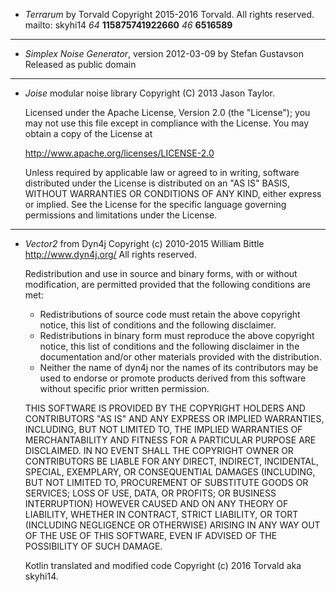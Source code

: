 * *Terrarum* by Torvald
  Copyright 2015-2016 Torvald. All rights reserved.
  mailto: skyhi14 *64* __115875741922660__ *46* __6516589__

----

* *Simplex Noise Generator*, version 2012-03-09 by Stefan Gustavson
  Released as public domain
  
----
  
* *Joise* modular noise library
  Copyright (C) 2013 Jason Taylor.
  
  Licensed under the Apache License, Version 2.0 (the "License");
  you may not use this file except in compliance with the License.
  You may obtain a copy of the License at
  
  http://www.apache.org/licenses/LICENSE-2.0
  
  Unless required by applicable law or agreed to in writing, software
  distributed under the License is distributed on an "AS IS" BASIS,
  WITHOUT WARRANTIES OR CONDITIONS OF ANY KIND, either express or implied.
  See the License for the specific language governing permissions and
  limitations under the License.

----

* *Vector2* from Dyn4j
  Copyright (c) 2010-2015 William Bittle  http://www.dyn4j.org/
  All rights reserved.
  
  Redistribution and use in source and binary forms, with or without modification, are permitted
  provided that the following conditions are met:
  
  * Redistributions of source code must retain the above copyright notice, this list of conditions
    and the following disclaimer.
  * Redistributions in binary form must reproduce the above copyright notice, this list of conditions
    and the following disclaimer in the documentation and/or other materials provided with the
    distribution.
  * Neither the name of dyn4j nor the names of its contributors may be used to endorse or
    promote products derived from this software without specific prior written permission.
  
  THIS SOFTWARE IS PROVIDED BY THE COPYRIGHT HOLDERS AND CONTRIBUTORS "AS IS" AND ANY EXPRESS OR
  IMPLIED WARRANTIES, INCLUDING, BUT NOT LIMITED TO, THE IMPLIED WARRANTIES OF MERCHANTABILITY AND
  FITNESS FOR A PARTICULAR PURPOSE ARE DISCLAIMED. IN NO EVENT SHALL THE COPYRIGHT OWNER OR
  CONTRIBUTORS BE LIABLE FOR ANY DIRECT, INDIRECT, INCIDENTAL, SPECIAL, EXEMPLARY, OR CONSEQUENTIAL
  DAMAGES (INCLUDING, BUT NOT LIMITED TO, PROCUREMENT OF SUBSTITUTE GOODS OR SERVICES; LOSS OF USE,
  DATA, OR PROFITS; OR BUSINESS INTERRUPTION) HOWEVER CAUSED AND ON ANY THEORY OF LIABILITY, WHETHER
  IN CONTRACT, STRICT LIABILITY, OR TORT (INCLUDING NEGLIGENCE OR OTHERWISE) ARISING IN ANY WAY OUT
  OF THE USE OF THIS SOFTWARE, EVEN IF ADVISED OF THE POSSIBILITY OF SUCH DAMAGE.
  
  Kotlin translated and modified code Copyright (c) 2016 Torvald aka skyhi14.